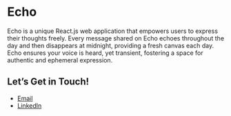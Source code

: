 # Echo

Echo is a unique React.js web application that empowers users to express their thoughts freely. Every message shared on Echo echoes throughout the day and then disappears at midnight, providing a fresh canvas each day. Echo ensures your voice is heard, yet transient, fostering a space for authentic and ephemeral expression.

## Let’s Get in Touch!
- [Email](mailto:videna.psalmeleazar@gmail.com)
- [LinkedIn](https://www.linkedin.com/in/pevidena/)
